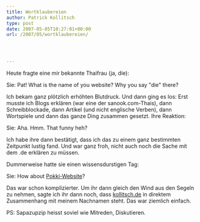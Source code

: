 ```yaml
---
title: Wortklaubereien
author: Patrick Kollitsch
type: post
date: 2007-05-05T10:27:01+00:00
url: /2007/05/wortklaubereien/




---
```

Heute fragte eine mir bekannte Thaifrau (ja, die):

Sie: Pat! What is the name of you website? Why you say "die" there?

Ich bekam ganz plötzlich erhöhten Blutdruck. Und dann ging es los: Erst musste ich Blogs erklären (war eine der sanook.com-Thais), dann Schreibblockade, dann Artikel (und nicht englische Verben), dann Wortspiele und dann das ganze Ding zusammen gesetzt. Ihre Reaktion:

Sie: Aha. Hmm. That funny heh?

Ich habe ihre dann bestätigt, dass ich das zu einem ganz bestimmten Zeitpunkt lustig fand. Und war ganz froh, nicht auch noch die Sache mit dem .de erklären zu müssen. 

Dummerweise hatte sie einen wissensdurstigen Tag:

Sie: How about [Pokki-Website][1]?

Das war schon komplizierter. Um ihr dann gleich den Wind aus den Segeln zu nehmen, sagte ich ihr dann noch, dass [kollitsch.de][2] in direktem Zusammenhang mit meinem Nachnamen steht. Das war ziemlich einfach.

PS: Sapazupzip heisst soviel wie Mitreden, Diskutieren.

 [1]: http://shih-tzu-phrenia.org
 [2]: http://kollitsch.de
